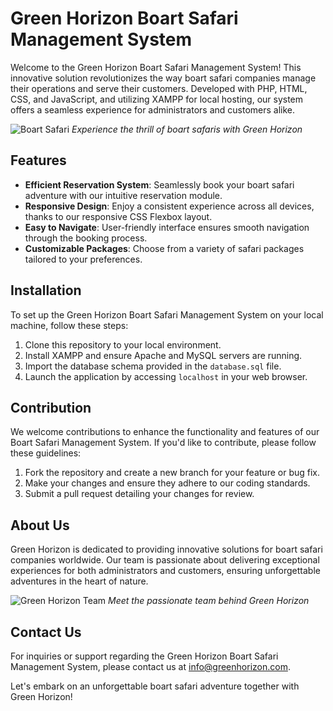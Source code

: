 # Green Horizon Boart Safari Management System

Welcome to the Green Horizon Boart Safari Management System! This innovative solution revolutionizes the way boart safari companies manage their operations and serve their customers. Developed with PHP, HTML, CSS, and JavaScript, and utilizing XAMPP for local hosting, our system offers a seamless experience for administrators and customers alike.

![Boart Safari](boart_safari_image.jpg)
*Experience the thrill of boart safaris with Green Horizon*

## Features

- **Efficient Reservation System**: Seamlessly book your boart safari adventure with our intuitive reservation module.
- **Responsive Design**: Enjoy a consistent experience across all devices, thanks to our responsive CSS Flexbox layout.
- **Easy to Navigate**: User-friendly interface ensures smooth navigation through the booking process.
- **Customizable Packages**: Choose from a variety of safari packages tailored to your preferences.

## Installation

To set up the Green Horizon Boart Safari Management System on your local machine, follow these steps:

1. Clone this repository to your local environment.
2. Install XAMPP and ensure Apache and MySQL servers are running.
3. Import the database schema provided in the `database.sql` file.
4. Launch the application by accessing `localhost` in your web browser.

## Contribution

We welcome contributions to enhance the functionality and features of our Boart Safari Management System. If you'd like to contribute, please follow these guidelines:

1. Fork the repository and create a new branch for your feature or bug fix.
2. Make your changes and ensure they adhere to our coding standards.
3. Submit a pull request detailing your changes for review.

## About Us

Green Horizon is dedicated to providing innovative solutions for boart safari companies worldwide. Our team is passionate about delivering exceptional experiences for both administrators and customers, ensuring unforgettable adventures in the heart of nature.

![Green Horizon Team](team_image.jpg)
*Meet the passionate team behind Green Horizon*

## Contact Us

For inquiries or support regarding the Green Horizon Boart Safari Management System, please contact us at [info@greenhorizon.com](mailto:info@greenhorizon.com).

Let's embark on an unforgettable boart safari adventure together with Green Horizon!
